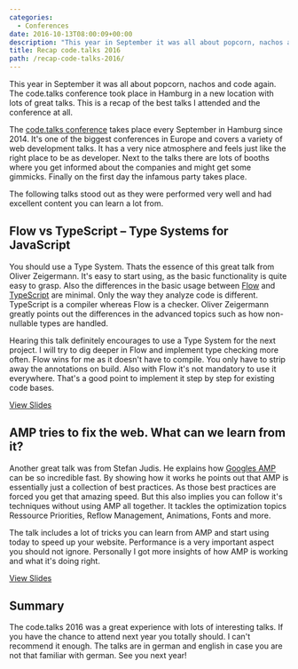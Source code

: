```yaml
---
categories:
  - Conferences
date: 2016-10-13T08:00:09+00:00
description: "This year in September it was all about popcorn, nachos and code again. This is a recap of the code.talks 2016 conference and the best talks I attended."
title: Recap code.talks 2016
path: /recap-code-talks-2016/
---
```

This year in September it was all about popcorn, nachos and code again. The code.talks conference took place in Hamburg in a new location with lots of great talks. This is a recap of the best talks I attended and the conference at all.

The [code.talks conference][1] takes place every September in Hamburg since 2014. It's one of the biggest conferences in Europe and covers a variety of web development talks. It has a very nice atmosphere and feels just like the right place to be as developer. Next to the talks there are lots of booths where you get informed about the companies and might get some gimmicks. Finally on the first day the infamous party takes place.

The following talks stood out as they were performed very well and had excellent content you can learn a lot from.

## Flow vs TypeScript &#8211; Type Systems for JavaScript

You should use a Type System. Thats the essence of this great talk from Oliver Zeigermann. It's easy to start using, as the basic functionality is quite easy to grasp. Also the differences in the basic usage between [Flow][2] and [TypeScript][3] are minimal. Only the way they analyze code is different. TypeScript is a compiler whereas Flow is a checker. Oliver Zeigermann greatly points out the differences in the advanced topics such as how non-nullable types are handled.

Hearing this talk definitely encourages to use a Type System for the next project. I will try to dig deeper in Flow and implement type checking more often. Flow wins for me as it doesn't have to compile. You only have to strip away the annotations on build. Also with Flow it's not mandatory to use it everywhere. That's a good point to implement it step by step for existing code bases.

[View Slides][4]

## AMP tries to fix the web. What can we learn from it?

Another great talk was from Stefan Judis. He explains how [Googles AMP][5] can be so incredible fast. By showing how it works he points out that AMP is essentially just a collection of best practices. As those best practices are forced you get that amazing speed. But this also implies you can follow it's techniques without using AMP all together. It tackles the optimization topics Ressource Priorities, Reflow Management, Animations, Fonts and more.

The talk includes a lot of tricks you can learn from AMP and start using today to speed up your website. Performance is a very important aspect you should not ignore. Personally I got more insights of how AMP is working and what it's doing right.

[View Slides][6]

## Summary

The code.talks 2016 was a great experience with lots of interesting talks. If you have the chance to attend next year you totally should. I can't recommend it enough. The talks are in german and english in case you are not that familiar with german. See you next year!

 [1]: https://www.codetalks.de/
 [2]: https://flowtype.org/
 [3]: https://www.typescriptlang.org/
 [4]: http://djcordhose.github.io/flow-vs-typescript/flow-typescript-2.html#/
 [5]: https://www.ampproject.org/
 [6]: https://speakerdeck.com/stefanjudis/amp-tries-to-fix-the-web-what-can-we-learn-from-it
